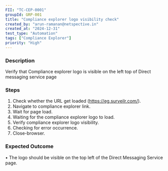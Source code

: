```yaml
---
FII: "TC-CEP-0001"
groupId: GRP-001
title: "Compliance explorer logo visibility check"
created_by: "arun-ramanan@netspective.in"
created_at: "2024-12-31"
test_type: "Automation"
tags: ["Compliance Explorer"]
priority: "High"
---
```


### Description
Verify that Compliance explorer logo is visible on the left top of Direct messaging service page

### Steps
1. Check whether the URL get loaded (https://eg.surveilr.com/).
2. Navigate to compliance explorer link.
3. Wait for page load.
4. Waiting for the compliance explorer logo to load.
5. Verify compliance explorer logo visibility.
6. Checking for error occurrence.
7. Close-browser.

### Expected Outcome
•  The logo should be visible on the top left of the Direct Messaging Service page.